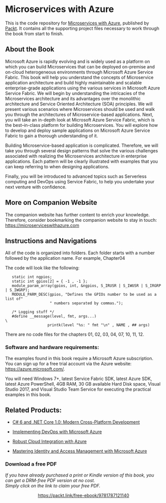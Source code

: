 # Microservices with Azure
This is the code repository for [Microservices with Azure](https://www.packtpub.com/virtualization-and-cloud/microservices-azure?utm_source=github&utm_medium=repository&utm_content=9781787121140), published by [Packt](https://www.packtpub.com/). It contains all the supporting project files necessary to work through the book from start to finish.

## About the Book
Microsoft Azure is rapidly evolving and is widely used as a platform on which you can build Microservices that can be deployed on-premise and on-cloud heterogeneous environments through Microsoft Azure Service Fabric. This book will help you understand the concepts of Microservice application architecture and build highly maintainable and scalable enterprise-grade applications using the various services in Microsoft Azure Service Fabric. We will begin by understanding the intricacies of the Microservices architecture and its advantages over the monolithic architecture and Service Oriented Architecture (SOA) principles. We will present various scenarios where Microservices should be used and walk you through the architectures of Microservice-based applications. Next, you will take an in-depth look at Microsoft Azure Service Fabric, which is the best–in-class platform for building Microservices. You will explore how to develop and deploy sample applications on Microsoft Azure Service Fabric to gain a thorough understanding of it.

Building Microservice-based application is complicated. Therefore, we will take you through several design patterns that solve the various challenges associated with realizing the Microservices architecture in enterprise applications. Each pattern will be clearly illustrated with examples that you can keep referring to when designing applications.

Finally, you will be introduced to advanced topics such as Serverless computing and DevOps using Service Fabric, to help you undertake your next venture with confidence.

## More on Companion Website
The companion website has further content to enrich your knowledge. Therefore, consider bookmarking the companion website to stay in touch: https://microserviceswithazure.com

## Instructions and Navigations
All of the code is organized into folders. Each folder starts with a number followed by the application name. For example, Chapter04

The code will look like the following:
       
       static int ngpios;
       static int gpios[2] = { -1 , -1 };
       module_param_array(gpios, int, &ngpios, S_IRUSR | S_IWUSR | S_IRGRP | S_IWGRP);
       MODULE_PARM_DESC(gpios, "Defines the GPIOs number to be used as a list of"
                        " numbers separated by commas.");

       /* Logging stuff */
       #define __message(level, fmt, args...)                                  \
                       printk(level "%s: " fmt "\n" , NAME , ## args)

There are no code files for the chapters 01, 02, 03, 04, 07, 10, 11, 12.


### Software and hardware requirements:

The examples found in this book require a Microsoft Azure subscription. You can sign up
for a free trial account via the Azure website: https://azure.microsoft.com/.

You will need Windows 7+, latest Service Fabric SDK, latest Azure SDK, latest Azure
PowerShell, 4GB RAM, 30 GB available Hard Disk space, Visual Studio 2017, and Visual
Studio Team Service for executing the practical examples in this book.



## Related Products:

* [C# 6 and .NET Core 1.0: Modern Cross-Platform Development]( https://www.packtpub.com/application-development/c-6-and-net-core-10?utm_source=github&utm_medium=repository&utm_content=9781785285691 )

* [Implementing DevOps with Microsoft Azure]( https://www.packtpub.com/networking-and-servers/implementing-devops-microsoft-azure?utm_source=github&utm_medium=repository&utm_content=9781787127029 )

* [Robust Cloud Integration with Azure]( https://www.packtpub.com/virtualization-and-cloud/robust-cloud-integration-azure?utm_source=github&utm_medium=repository&utm_content=9781786465573 )

* [Mastering Identity and Access Management with Microsoft Azure]( https://www.packtpub.com/virtualization-and-cloud/mastering-identity-and-access-management-microsoft-azure?utm_source=github&utm_medium=repository&utm_content=9781785889448 )


### Download a free PDF

 <i>If you have already purchased a print or Kindle version of this book, you can get a DRM-free PDF version at no cost.<br>Simply click on the link to claim your free PDF.</i>
<p align="center"> <a href="https://packt.link/free-ebook/9781787121140">https://packt.link/free-ebook/9781787121140 </a> </p>